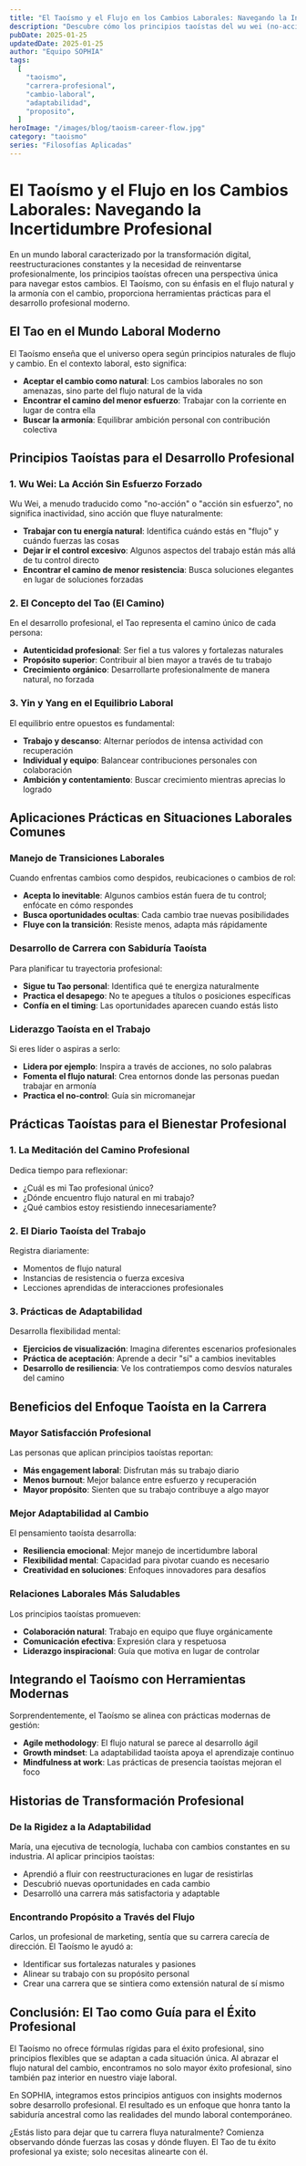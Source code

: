 ```yaml
---
title: "El Taoísmo y el Flujo en los Cambios Laborales: Navegando la Incertidumbre Profesional"
description: "Descubre cómo los principios taoístas del wu wei (no-acción) y el flujo pueden ayudarte a manejar transiciones laborales, adaptarte al cambio y encontrar propósito en tu carrera."
pubDate: 2025-01-25
updatedDate: 2025-01-25
author: "Equipo SOPHIA"
tags:
  [
    "taoismo",
    "carrera-profesional",
    "cambio-laboral",
    "adaptabilidad",
    "proposito",
  ]
heroImage: "/images/blog/taoism-career-flow.jpg"
category: "taoismo"
series: "Filosofías Aplicadas"
---
```


# El Taoísmo y el Flujo en los Cambios Laborales: Navegando la Incertidumbre Profesional

En un mundo laboral caracterizado por la transformación digital, reestructuraciones constantes y la necesidad de reinventarse profesionalmente, los principios taoístas ofrecen una perspectiva única para navegar estos cambios. El Taoísmo, con su énfasis en el flujo natural y la armonía con el cambio, proporciona herramientas prácticas para el desarrollo profesional moderno.

## El Tao en el Mundo Laboral Moderno

El Taoísmo enseña que el universo opera según principios naturales de flujo y cambio. En el contexto laboral, esto significa:

- **Aceptar el cambio como natural**: Los cambios laborales no son amenazas, sino parte del flujo natural de la vida
- **Encontrar el camino del menor esfuerzo**: Trabajar con la corriente en lugar de contra ella
- **Buscar la armonía**: Equilibrar ambición personal con contribución colectiva

## Principios Taoístas para el Desarrollo Profesional

### 1. Wu Wei: La Acción Sin Esfuerzo Forzado

Wu Wei, a menudo traducido como "no-acción" o "acción sin esfuerzo", no significa inactividad, sino acción que fluye naturalmente:

- **Trabajar con tu energía natural**: Identifica cuándo estás en "flujo" y cuándo fuerzas las cosas
- **Dejar ir el control excesivo**: Algunos aspectos del trabajo están más allá de tu control directo
- **Encontrar el camino de menor resistencia**: Busca soluciones elegantes en lugar de soluciones forzadas

### 2. El Concepto del Tao (El Camino)

En el desarrollo profesional, el Tao representa el camino único de cada persona:

- **Autenticidad profesional**: Ser fiel a tus valores y fortalezas naturales
- **Propósito superior**: Contribuir al bien mayor a través de tu trabajo
- **Crecimiento orgánico**: Desarrollarte profesionalmente de manera natural, no forzada

### 3. Yin y Yang en el Equilibrio Laboral

El equilibrio entre opuestos es fundamental:

- **Trabajo y descanso**: Alternar períodos de intensa actividad con recuperación
- **Individual y equipo**: Balancear contribuciones personales con colaboración
- **Ambición y contentamiento**: Buscar crecimiento mientras aprecias lo logrado

## Aplicaciones Prácticas en Situaciones Laborales Comunes

### Manejo de Transiciones Laborales

Cuando enfrentas cambios como despidos, reubicaciones o cambios de rol:

- **Acepta lo inevitable**: Algunos cambios están fuera de tu control; enfócate en cómo respondes
- **Busca oportunidades ocultas**: Cada cambio trae nuevas posibilidades
- **Fluye con la transición**: Resiste menos, adapta más rápidamente

### Desarrollo de Carrera con Sabiduría Taoísta

Para planificar tu trayectoria profesional:

- **Sigue tu Tao personal**: Identifica qué te energiza naturalmente
- **Practica el desapego**: No te apegues a títulos o posiciones específicas
- **Confía en el timing**: Las oportunidades aparecen cuando estás listo

### Liderazgo Taoísta en el Trabajo

Si eres líder o aspiras a serlo:

- **Lidera por ejemplo**: Inspira a través de acciones, no solo palabras
- **Fomenta el flujo natural**: Crea entornos donde las personas puedan trabajar en armonía
- **Practica el no-control**: Guía sin micromanejar

## Prácticas Taoístas para el Bienestar Profesional

### 1. La Meditación del Camino Profesional

Dedica tiempo para reflexionar:

- ¿Cuál es mi Tao profesional único?
- ¿Dónde encuentro flujo natural en mi trabajo?
- ¿Qué cambios estoy resistiendo innecesariamente?

### 2. El Diario Taoísta del Trabajo

Registra diariamente:

- Momentos de flujo natural
- Instancias de resistencia o fuerza excesiva
- Lecciones aprendidas de interacciones profesionales

### 3. Prácticas de Adaptabilidad

Desarrolla flexibilidad mental:

- **Ejercicios de visualización**: Imagina diferentes escenarios profesionales
- **Práctica de aceptación**: Aprende a decir "sí" a cambios inevitables
- **Desarrollo de resiliencia**: Ve los contratiempos como desvíos naturales del camino

## Beneficios del Enfoque Taoísta en la Carrera

### Mayor Satisfacción Profesional

Las personas que aplican principios taoístas reportan:

- **Más engagement laboral**: Disfrutan más su trabajo diario
- **Menos burnout**: Mejor balance entre esfuerzo y recuperación
- **Mayor propósito**: Sienten que su trabajo contribuye a algo mayor

### Mejor Adaptabilidad al Cambio

El pensamiento taoísta desarrolla:

- **Resiliencia emocional**: Mejor manejo de incertidumbre laboral
- **Flexibilidad mental**: Capacidad para pivotar cuando es necesario
- **Creatividad en soluciones**: Enfoques innovadores para desafíos

### Relaciones Laborales Más Saludables

Los principios taoístas promueven:

- **Colaboración natural**: Trabajo en equipo que fluye orgánicamente
- **Comunicación efectiva**: Expresión clara y respetuosa
- **Liderazgo inspiracional**: Guía que motiva en lugar de controlar

## Integrando el Taoísmo con Herramientas Modernas

Sorprendentemente, el Taoísmo se alinea con prácticas modernas de gestión:

- **Agile methodology**: El flujo natural se parece al desarrollo ágil
- **Growth mindset**: La adaptabilidad taoísta apoya el aprendizaje continuo
- **Mindfulness at work**: Las prácticas de presencia taoístas mejoran el foco

## Historias de Transformación Profesional

### De la Rigidez a la Adaptabilidad

María, una ejecutiva de tecnología, luchaba con cambios constantes en su industria. Al aplicar principios taoístas:

- Aprendió a fluir con reestructuraciones en lugar de resistirlas
- Descubrió nuevas oportunidades en cada cambio
- Desarrolló una carrera más satisfactoria y adaptable

### Encontrando Propósito a Través del Flujo

Carlos, un profesional de marketing, sentía que su carrera carecía de dirección. El Taoísmo le ayudó a:

- Identificar sus fortalezas naturales y pasiones
- Alinear su trabajo con su propósito personal
- Crear una carrera que se sintiera como extensión natural de sí mismo

## Conclusión: El Tao como Guía para el Éxito Profesional

El Taoísmo no ofrece fórmulas rígidas para el éxito profesional, sino principios flexibles que se adaptan a cada situación única. Al abrazar el flujo natural del cambio, encontramos no solo mayor éxito profesional, sino también paz interior en nuestro viaje laboral.

En SOPHIA, integramos estos principios antiguos con insights modernos sobre desarrollo profesional. El resultado es un enfoque que honra tanto la sabiduría ancestral como las realidades del mundo laboral contemporáneo.

¿Estás listo para dejar que tu carrera fluya naturalmente? Comienza observando dónde fuerzas las cosas y dónde fluyen. El Tao de tu éxito profesional ya existe; solo necesitas alinearte con él.
